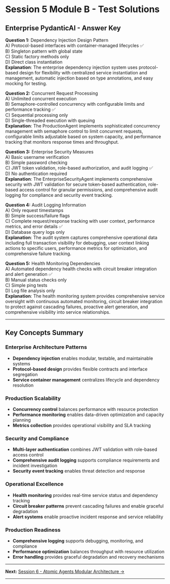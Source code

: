 # Session 5 Module B - Test Solutions

## Enterprise PydanticAI - Answer Key

**Question 1:** Dependency Injection Design Pattern  
A) Protocol-based interfaces with container-managed lifecycles ✅  
B) Singleton pattern with global state  
C) Static factory methods only  
D) Direct class instantiation  
**Explanation**: The enterprise dependency injection system uses protocol-based design for flexibility with centralized service instantiation and management, automatic injection based on type annotations, and easy mocking for testing.

**Question 2:** Concurrent Request Processing  
A) Unlimited concurrent execution  
B) Semaphore-controlled concurrency with configurable limits and performance tracking ✅  
C) Sequential processing only  
D) Single-threaded execution with queuing  
**Explanation**: The ProductionAgent implements sophisticated concurrency management with semaphore control to limit concurrent requests, configurable limits adjustable based on system capacity, and performance tracking that monitors response times and throughput.

**Question 3:** Enterprise Security Measures  
A) Basic username verification  
B) Simple password checking  
C) JWT token validation, role-based authorization, and audit logging ✅  
D) No authentication required  
**Explanation**: The EnterpriseSecurityAgent implements comprehensive security with JWT validation for secure token-based authentication, role-based access control for granular permissions, and comprehensive audit logging for compliance and security event tracking.

**Question 4:** Audit Logging Information  
A) Only request timestamps  
B) Simple success/failure flags  
C) Complete request/response tracking with user context, performance metrics, and error details ✅  
D) Database query logs only  
**Explanation**: The audit system captures comprehensive operational data including full transaction visibility for debugging, user context linking actions to specific users, performance metrics for optimization, and comprehensive failure tracking.

**Question 5:** Health Monitoring Dependencies  
A) Automated dependency health checks with circuit breaker integration and alert generation ✅  
B) Manual status checks only  
C) Simple ping tests  
D) Log file analysis only  
**Explanation**: The health monitoring system provides comprehensive service oversight with continuous automated monitoring, circuit breaker integration to protect against cascading failures, proactive alert generation, and comprehensive visibility into service relationships.

---

## Key Concepts Summary

### Enterprise Architecture Patterns  
- **Dependency injection** enables modular, testable, and maintainable systems  
- **Protocol-based design** provides flexible contracts and interface segregation  
- **Service container management** centralizes lifecycle and dependency resolution  

### Production Scalability  
- **Concurrency control** balances performance with resource protection  
- **Performance monitoring** enables data-driven optimization and capacity planning  
- **Metrics collection** provides operational visibility and SLA tracking  

### Security and Compliance  
- **Multi-layer authentication** combines JWT validation with role-based access control  
- **Comprehensive audit logging** supports compliance requirements and incident investigation  
- **Security event tracking** enables threat detection and response  

### Operational Excellence  
- **Health monitoring** provides real-time service status and dependency tracking  
- **Circuit breaker patterns** prevent cascading failures and enable graceful degradation  
- **Alert systems** enable proactive incident response and service reliability  

### Production Readiness  
- **Comprehensive logging** supports debugging, monitoring, and compliance  
- **Performance optimization** balances throughput with resource utilization  
- **Error handling** provides graceful degradation and recovery mechanisms  

---

**Next:** [Session 6 - Atomic Agents Modular Architecture →](Session6_Atomic_Agents_Modular_Architecture.md)

---
